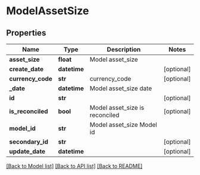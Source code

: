 # ModelAssetSize

## Properties
Name | Type | Description | Notes
------------ | ------------- | ------------- | -------------
**asset_size** | **float** | Model asset_size | 
**create_date** | **datetime** |  | [optional] 
**currency_code** | **str** | currency_code | [optional] 
**_date** | **datetime** | Model asset_size date | 
**id** | **str** |  | [optional] 
**is_reconciled** | **bool** | Model asset_size is reconciled | [optional] 
**model_id** | **str** | Model asset_size Model id | 
**secondary_id** | **str** |  | [optional] 
**update_date** | **datetime** |  | [optional] 

[[Back to Model list]](../README.md#documentation-for-models) [[Back to API list]](../README.md#documentation-for-api-endpoints) [[Back to README]](../README.md)


